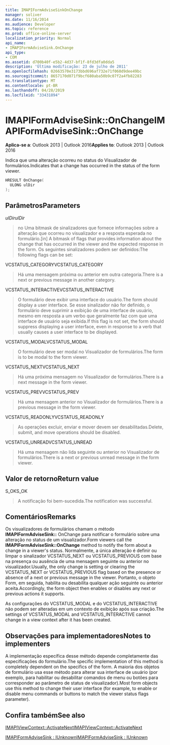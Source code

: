 ```yaml
---
title: IMAPIFormAdviseSinkOnChange
manager: soliver
ms.date: 11/16/2014
ms.audience: Developer
ms.topic: reference
ms.prod: office-online-server
localization_priority: Normal
api_name:
- IMAPIFormAdviseSink.OnChange
api_type:
- COM
ms.assetid: d700b40f-e5b2-4d37-bf1f-8fd3dfa0dda5
description: 'Última modificação: 23 de julho de 2011'
ms.openlocfilehash: 02663570e3173bbd696af732e71f060d9dee49bc
ms.sourcegitcommit: 8657170d071f9bcf680aba50b9c07f2a4fb82283
ms.translationtype: MT
ms.contentlocale: pt-BR
ms.lasthandoff: 04/28/2019
ms.locfileid: "33431894"
---
```

# <a name="imapiformadvisesinkonchange"></a><span data-ttu-id="67a6f-103">IMAPIFormAdviseSink::OnChange</span><span class="sxs-lookup"><span data-stu-id="67a6f-103">IMAPIFormAdviseSink::OnChange</span></span>

  
  
<span data-ttu-id="67a6f-104">**Aplica-se a**: Outlook 2013 | Outlook 2016</span><span class="sxs-lookup"><span data-stu-id="67a6f-104">**Applies to**: Outlook 2013 | Outlook 2016</span></span> 
  
<span data-ttu-id="67a6f-105">Indica que uma alteração ocorreu no status do Visualizador de formulários.</span><span class="sxs-lookup"><span data-stu-id="67a6f-105">Indicates that a change has occurred in the status of the form viewer.</span></span> 
  
```cpp
HRESULT OnChange(
  ULONG ulDir
);
```

## <a name="parameters"></a><span data-ttu-id="67a6f-106">Parâmetros</span><span class="sxs-lookup"><span data-stu-id="67a6f-106">Parameters</span></span>

 <span data-ttu-id="67a6f-107">_ulDir_</span><span class="sxs-lookup"><span data-stu-id="67a6f-107">_ulDir_</span></span>
  
> <span data-ttu-id="67a6f-108">no Uma bitmask de sinalizadores que fornece informações sobre a alteração que ocorreu no visualizador e a resposta esperada no formulário.</span><span class="sxs-lookup"><span data-stu-id="67a6f-108">[in] A bitmask of flags that provides information about the change that has occurred in the viewer and the expected response in the form.</span></span> <span data-ttu-id="67a6f-109">Os seguintes sinalizadores podem ser definidos:</span><span class="sxs-lookup"><span data-stu-id="67a6f-109">The following flags can be set:</span></span>
    
<span data-ttu-id="67a6f-110">VCSTATUS_CATEGORY</span><span class="sxs-lookup"><span data-stu-id="67a6f-110">VCSTATUS_CATEGORY</span></span> 
  
> <span data-ttu-id="67a6f-111">Há uma mensagem próxima ou anterior em outra categoria.</span><span class="sxs-lookup"><span data-stu-id="67a6f-111">There is a next or previous message in another category.</span></span> 
    
<span data-ttu-id="67a6f-112">VCSTATUS_INTERACTIVE</span><span class="sxs-lookup"><span data-stu-id="67a6f-112">VCSTATUS_INTERACTIVE</span></span> 
  
> <span data-ttu-id="67a6f-113">O formulário deve exibir uma interface do usuário.</span><span class="sxs-lookup"><span data-stu-id="67a6f-113">The form should display a user interface.</span></span> <span data-ttu-id="67a6f-114">Se esse sinalizador não for definido, o formulário deve suprimir a exibição de uma interface de usuário, mesmo em resposta a um verbo que geralmente faz com que uma interface de usuário seja exibida.</span><span class="sxs-lookup"><span data-stu-id="67a6f-114">If this flag is not set, the form should suppress displaying a user interface, even in response to a verb that usually causes a user interface to be displayed.</span></span> 
    
<span data-ttu-id="67a6f-115">VCSTATUS_MODAL</span><span class="sxs-lookup"><span data-stu-id="67a6f-115">VCSTATUS_MODAL</span></span> 
  
> <span data-ttu-id="67a6f-116">O formulário deve ser modal no Visualizador de formulários.</span><span class="sxs-lookup"><span data-stu-id="67a6f-116">The form is to be modal to the form viewer.</span></span> 
    
<span data-ttu-id="67a6f-117">VCSTATUS_NEXT</span><span class="sxs-lookup"><span data-stu-id="67a6f-117">VCSTATUS_NEXT</span></span> 
  
> <span data-ttu-id="67a6f-118">Há uma próxima mensagem no Visualizador de formulários.</span><span class="sxs-lookup"><span data-stu-id="67a6f-118">There is a next message in the form viewer.</span></span> 
    
<span data-ttu-id="67a6f-119">VCSTATUS_PREV</span><span class="sxs-lookup"><span data-stu-id="67a6f-119">VCSTATUS_PREV</span></span> 
  
> <span data-ttu-id="67a6f-120">Há uma mensagem anterior no Visualizador de formulários.</span><span class="sxs-lookup"><span data-stu-id="67a6f-120">There is a previous message in the form viewer.</span></span> 
    
<span data-ttu-id="67a6f-121">VCSTATUS_READONLY</span><span class="sxs-lookup"><span data-stu-id="67a6f-121">VCSTATUS_READONLY</span></span> 
  
> <span data-ttu-id="67a6f-122">As operações excluir, enviar e mover devem ser desabilitadas.</span><span class="sxs-lookup"><span data-stu-id="67a6f-122">Delete, submit, and move operations should be disabled.</span></span> 
    
<span data-ttu-id="67a6f-123">VCSTATUS_UNREAD</span><span class="sxs-lookup"><span data-stu-id="67a6f-123">VCSTATUS_UNREAD</span></span> 
  
> <span data-ttu-id="67a6f-124">Há uma mensagem não lida seguinte ou anterior no Visualizador de formulários.</span><span class="sxs-lookup"><span data-stu-id="67a6f-124">There is a next or previous unread message in the form viewer.</span></span>
    
## <a name="return-value"></a><span data-ttu-id="67a6f-125">Valor de retorno</span><span class="sxs-lookup"><span data-stu-id="67a6f-125">Return value</span></span>

<span data-ttu-id="67a6f-126">S_OK</span><span class="sxs-lookup"><span data-stu-id="67a6f-126">S_OK</span></span> 
  
> <span data-ttu-id="67a6f-127">A notificação foi bem-sucedida.</span><span class="sxs-lookup"><span data-stu-id="67a6f-127">The notification was successful.</span></span>
    
## <a name="remarks"></a><span data-ttu-id="67a6f-128">Comentários</span><span class="sxs-lookup"><span data-stu-id="67a6f-128">Remarks</span></span>

<span data-ttu-id="67a6f-129">Os visualizadores de formulários chamam o método **IMAPIFormAdviseSink::** OnChange para notificar o formulário sobre uma alteração no status de um visualizador.</span><span class="sxs-lookup"><span data-stu-id="67a6f-129">Form viewers call the **IMAPIFormAdviseSink::OnChange** method to notify the form about a change in a viewer's status.</span></span> <span data-ttu-id="67a6f-130">Normalmente, a única alteração é definir ou limpar o sinalizador VCSTATUS_NEXT ou VCSTATUS_PREVIOUS com base na presença ou ausência de uma mensagem seguinte ou anterior no visualizador.</span><span class="sxs-lookup"><span data-stu-id="67a6f-130">Usually, the only change is setting or clearing the VCSTATUS_NEXT or VCSTATUS_PREVIOUS flag based on the presence or absence of a next or previous message in the viewer.</span></span> <span data-ttu-id="67a6f-131">Portanto, o objeto Form, em seguida, habilita ou desabilita qualquer ação seguinte ou anterior aceita.</span><span class="sxs-lookup"><span data-stu-id="67a6f-131">Accordingly, the form object then enables or disables any next or previous actions it supports.</span></span> 
  
<span data-ttu-id="67a6f-132">As configurações do VCSTATUS_MODAL e do VCSTATUS_INTERACTIVE não podem ser alteradas em um contexto de exibição após sua criação.</span><span class="sxs-lookup"><span data-stu-id="67a6f-132">The settings of VCSTATUS_MODAL and VCSTATUS_INTERACTIVE cannot change in a view context after it has been created.</span></span>
  
## <a name="notes-to-implementers"></a><span data-ttu-id="67a6f-133">Observações para implementadores</span><span class="sxs-lookup"><span data-stu-id="67a6f-133">Notes to implementers</span></span>

<span data-ttu-id="67a6f-134">A implementação específica desse método depende completamente das especificações do formulário.</span><span class="sxs-lookup"><span data-stu-id="67a6f-134">The specific implementation of this method is completely dependent on the specifics of the form.</span></span> <span data-ttu-id="67a6f-135">A maioria dos objetos de formulário usa esse método para alterar sua interface de usuário (por exemplo, para habilitar ou desabilitar comandos de menu ou botões para corresponder ao parâmetro de status de visualizador).</span><span class="sxs-lookup"><span data-stu-id="67a6f-135">Most form objects use this method to change their user interface (for example, to enable or disable menu commands or buttons to match the viewer status flags parameter).</span></span>
  
## <a name="see-also"></a><span data-ttu-id="67a6f-136">Confira também</span><span class="sxs-lookup"><span data-stu-id="67a6f-136">See also</span></span>



[<span data-ttu-id="67a6f-137">IMAPIViewContext::ActivateNext</span><span class="sxs-lookup"><span data-stu-id="67a6f-137">IMAPIViewContext::ActivateNext</span></span>](imapiviewcontext-activatenext.md)
  
[<span data-ttu-id="67a6f-138">IMAPIFormAdviseSink : IUnknown</span><span class="sxs-lookup"><span data-stu-id="67a6f-138">IMAPIFormAdviseSink : IUnknown</span></span>](imapiformadvisesinkiunknown.md)

